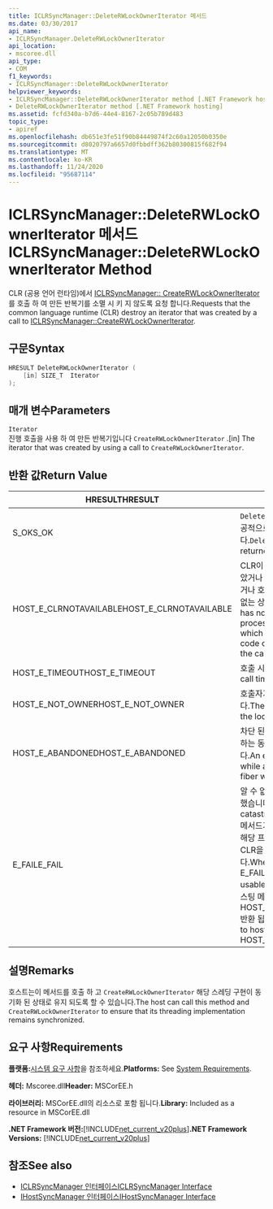 ```yaml
---
title: ICLRSyncManager::DeleteRWLockOwnerIterator 메서드
ms.date: 03/30/2017
api_name:
- ICLRSyncManager.DeleteRWLockOwnerIterator
api_location:
- mscoree.dll
api_type:
- COM
f1_keywords:
- ICLRSyncManager::DeleteRWLockOwnerIterator
helpviewer_keywords:
- ICLRSyncManager::DeleteRWLockOwnerIterator method [.NET Framework hosting]
- DeleteRWLockOwnerIterator method [.NET Framework hosting]
ms.assetid: fcfd340a-b7d6-44e4-8167-2c05b789d483
topic_type:
- apiref
ms.openlocfilehash: db651e3fe51f90b84449874f2c60a12050b0350e
ms.sourcegitcommit: d8020797a6657d0fbbdff362b80300815f682f94
ms.translationtype: MT
ms.contentlocale: ko-KR
ms.lasthandoff: 11/24/2020
ms.locfileid: "95687114"
---
```

# <a name="iclrsyncmanagerdeleterwlockowneriterator-method"></a><span data-ttu-id="a1aa7-102">ICLRSyncManager::DeleteRWLockOwnerIterator 메서드</span><span class="sxs-lookup"><span data-stu-id="a1aa7-102">ICLRSyncManager::DeleteRWLockOwnerIterator Method</span></span>

<span data-ttu-id="a1aa7-103">CLR (공용 언어 런타임)에서 [ICLRSyncManager:: CreateRWLockOwnerIterator](iclrsyncmanager-createrwlockowneriterator-method.md)를 호출 하 여 만든 반복기를 소멸 시 키 지 않도록 요청 합니다.</span><span class="sxs-lookup"><span data-stu-id="a1aa7-103">Requests that the common language runtime (CLR) destroy an iterator that was created by a call to [ICLRSyncManager::CreateRWLockOwnerIterator](iclrsyncmanager-createrwlockowneriterator-method.md).</span></span>  
  
## <a name="syntax"></a><span data-ttu-id="a1aa7-104">구문</span><span class="sxs-lookup"><span data-stu-id="a1aa7-104">Syntax</span></span>  
  
```cpp  
HRESULT DeleteRWLockOwnerIterator (  
    [in] SIZE_T  Iterator  
);  
```  
  
## <a name="parameters"></a><span data-ttu-id="a1aa7-105">매개 변수</span><span class="sxs-lookup"><span data-stu-id="a1aa7-105">Parameters</span></span>  

 `Iterator`  
 <span data-ttu-id="a1aa7-106">진행 호출을 사용 하 여 만든 반복기입니다 `CreateRWLockOwnerIterator` .</span><span class="sxs-lookup"><span data-stu-id="a1aa7-106">[in] The iterator that was created by using a call to `CreateRWLockOwnerIterator`.</span></span>  
  
## <a name="return-value"></a><span data-ttu-id="a1aa7-107">반환 값</span><span class="sxs-lookup"><span data-stu-id="a1aa7-107">Return Value</span></span>  
  
|<span data-ttu-id="a1aa7-108">HRESULT</span><span class="sxs-lookup"><span data-stu-id="a1aa7-108">HRESULT</span></span>|<span data-ttu-id="a1aa7-109">설명</span><span class="sxs-lookup"><span data-stu-id="a1aa7-109">Description</span></span>|  
|-------------|-----------------|  
|<span data-ttu-id="a1aa7-110">S_OK</span><span class="sxs-lookup"><span data-stu-id="a1aa7-110">S_OK</span></span>|<span data-ttu-id="a1aa7-111">`DeleteRWLockOwnerIterator` 성공적으로 반환 되었습니다.</span><span class="sxs-lookup"><span data-stu-id="a1aa7-111">`DeleteRWLockOwnerIterator` returned successfully.</span></span>|  
|<span data-ttu-id="a1aa7-112">HOST_E_CLRNOTAVAILABLE</span><span class="sxs-lookup"><span data-stu-id="a1aa7-112">HOST_E_CLRNOTAVAILABLE</span></span>|<span data-ttu-id="a1aa7-113">CLR이 프로세스에 로드 되지 않았거나 관리 코드를 실행할 수 없거나 호출을 성공적으로 처리할 수 없는 상태에 있습니다.</span><span class="sxs-lookup"><span data-stu-id="a1aa7-113">The CLR has not been loaded into a process, or is in a state in which it cannot run managed code or successfully process the call.</span></span>|  
|<span data-ttu-id="a1aa7-114">HOST_E_TIMEOUT</span><span class="sxs-lookup"><span data-stu-id="a1aa7-114">HOST_E_TIMEOUT</span></span>|<span data-ttu-id="a1aa7-115">호출 시간이 초과 되었습니다.</span><span class="sxs-lookup"><span data-stu-id="a1aa7-115">The call timed out.</span></span>|  
|<span data-ttu-id="a1aa7-116">HOST_E_NOT_OWNER</span><span class="sxs-lookup"><span data-stu-id="a1aa7-116">HOST_E_NOT_OWNER</span></span>|<span data-ttu-id="a1aa7-117">호출자가 잠금을 소유 하지 않습니다.</span><span class="sxs-lookup"><span data-stu-id="a1aa7-117">The caller does not own the lock.</span></span>|  
|<span data-ttu-id="a1aa7-118">HOST_E_ABANDONED</span><span class="sxs-lookup"><span data-stu-id="a1aa7-118">HOST_E_ABANDONED</span></span>|<span data-ttu-id="a1aa7-119">차단 된 스레드나 파이버에서 대기 하는 동안 이벤트를 취소 했습니다.</span><span class="sxs-lookup"><span data-stu-id="a1aa7-119">An event was canceled while a blocked thread or fiber was waiting on it.</span></span>|  
|<span data-ttu-id="a1aa7-120">E_FAIL</span><span class="sxs-lookup"><span data-stu-id="a1aa7-120">E_FAIL</span></span>|<span data-ttu-id="a1aa7-121">알 수 없는 치명적인 오류가 발생 했습니다.</span><span class="sxs-lookup"><span data-stu-id="a1aa7-121">An unknown catastrophic failure occurred.</span></span> <span data-ttu-id="a1aa7-122">메서드가 E_FAIL 반환 하는 경우 해당 프로세스 내에서 더 이상 CLR을 사용할 수 없습니다.</span><span class="sxs-lookup"><span data-stu-id="a1aa7-122">When a method returns E_FAIL, the CLR is no longer usable within the process.</span></span> <span data-ttu-id="a1aa7-123">호스팅 메서드를 이후에 호출 하면 HOST_E_CLRNOTAVAILABLE 반환 됩니다.</span><span class="sxs-lookup"><span data-stu-id="a1aa7-123">Subsequent calls to hosting methods return HOST_E_CLRNOTAVAILABLE.</span></span>|  
  
## <a name="remarks"></a><span data-ttu-id="a1aa7-124">설명</span><span class="sxs-lookup"><span data-stu-id="a1aa7-124">Remarks</span></span>  

 <span data-ttu-id="a1aa7-125">호스트는이 메서드를 호출 하 고 `CreateRWLockOwnerIterator` 해당 스레딩 구현이 동기화 된 상태로 유지 되도록 할 수 있습니다.</span><span class="sxs-lookup"><span data-stu-id="a1aa7-125">The host can call this method and `CreateRWLockOwnerIterator` to ensure that its threading implementation remains synchronized.</span></span>  
  
## <a name="requirements"></a><span data-ttu-id="a1aa7-126">요구 사항</span><span class="sxs-lookup"><span data-stu-id="a1aa7-126">Requirements</span></span>  

 <span data-ttu-id="a1aa7-127">**플랫폼:**[시스템 요구 사항](../../get-started/system-requirements.md)을 참조하세요.</span><span class="sxs-lookup"><span data-stu-id="a1aa7-127">**Platforms:** See [System Requirements](../../get-started/system-requirements.md).</span></span>  
  
 <span data-ttu-id="a1aa7-128">**헤더:** Mscoree.dll</span><span class="sxs-lookup"><span data-stu-id="a1aa7-128">**Header:** MSCorEE.h</span></span>  
  
 <span data-ttu-id="a1aa7-129">**라이브러리:** MSCorEE.dll의 리소스로 포함 됩니다.</span><span class="sxs-lookup"><span data-stu-id="a1aa7-129">**Library:** Included as a resource in MSCorEE.dll</span></span>  
  
 <span data-ttu-id="a1aa7-130">**.NET Framework 버전:**[!INCLUDE[net_current_v20plus](../../../../includes/net-current-v20plus-md.md)]</span><span class="sxs-lookup"><span data-stu-id="a1aa7-130">**.NET Framework Versions:** [!INCLUDE[net_current_v20plus](../../../../includes/net-current-v20plus-md.md)]</span></span>  
  
## <a name="see-also"></a><span data-ttu-id="a1aa7-131">참조</span><span class="sxs-lookup"><span data-stu-id="a1aa7-131">See also</span></span>

- [<span data-ttu-id="a1aa7-132">ICLRSyncManager 인터페이스</span><span class="sxs-lookup"><span data-stu-id="a1aa7-132">ICLRSyncManager Interface</span></span>](iclrsyncmanager-interface.md)
- [<span data-ttu-id="a1aa7-133">IHostSyncManager 인터페이스</span><span class="sxs-lookup"><span data-stu-id="a1aa7-133">IHostSyncManager Interface</span></span>](ihostsyncmanager-interface.md)
